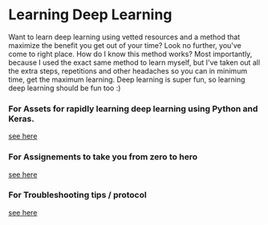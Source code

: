 # Learning Deep Learning 

Want to learn deep learning using vetted resources and a method that maximize the benefit you get out of your time? Look no further, you've come to right place. How do I know this method works? Most importantly, because I used the exact same method to learn myself, but I've taken out all the extra steps, repetitions and other headaches so you can in minimum time, get the maximum learning. Deep learning is super fun, so learning deep learning should be fun too :) 

### For Assets for rapidly learning deep learning using Python and Keras. 

[see here](https://github.com/mikkokotila/learning-deep-learning/blob/master/ASSETS.md)

### For Assignements to take you from zero to hero

[see here](https://github.com/mikkokotila/learning-deep-learning/blob/master/ASSIGNEMENTS.md)

### For Troubleshooting tips / protocol 

[see here](https://github.com/mikkokotila/learning-deep-learning/blob/master/TROUBLESHOOTING.md)
